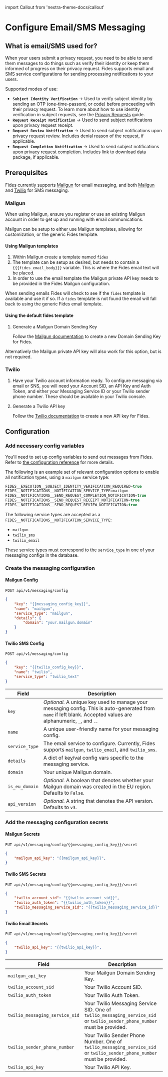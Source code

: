 import Callout from 'nextra-theme-docs/callout'

# Configure Email/SMS Messaging
## What is email/SMS used for?

When your users submit a privacy request, you need to be able to send them messages to do things such as verify their identity or keep them informed of progress on their privacy request. Fides supports email and SMS service configurations for sending processing notifications to your users. 

Supported modes of use:

- **`Subject Identity Verification`** -> Used to verify subject identity by sending an OTP (one-time-passord, or code) before proceeding with their privacy request. To learn more about how to use identity verification in subject requests, see the [Privacy Requests](../dsr_quickstart/dsr_support/privacy_requests#enable-subject-identity-verification) guide.
- **`Request Receipt Notification`** -> Used to send subject notifications upon privacy request receipt.
- **`Request Review Notification`** -> Used to send subject notifications upon privacy request review. Includes denial reason of the request, if applicable.
- **`Request Completion Notification`** -> Used to send subject notifications upon privacy request completion. Includes link to download data package, if applicable.


## Prerequisites

Fides currently supports <a href="https://www.mailgun.com" target="_blank">Mailgun</a> for email messaging, and both <a href="https://www.mailgun.com" target="_blank">Mailgun</a> and <a href="https://www.twilio.com/en-us/messaging" target="_blank">Twilio</a> for SMS messaging.

### Mailgun
When using Mailgun, ensure you register or use an existing Mailgun account in order to get up and running with email communications.

Mailgun can be setup to either use Mailgun templates, allowing for customization, or the generic Fides template.

#### Using Mailgun templates

1. Within Mailgun create a template named `fides`
1. The template can be setup as desired, but needs to contain a `{{{fides_email_body}}}`
variable. This is where the Fides email text will be placed.
1. In order to use the email template the Mailgun private API key needs to be provided in the
Fides Mailgun configuration.

When sending emails Fides will check to see if the `fides` template is available and use
it if so. If a `fides` template is not found the email will fall back to using the generic
Fides email template.

#### Using the default fides template

1. Generate a Mailgun Domain Sending Key

    Follow the [Mailgun documentation](https://documentation.mailgun.com/en/latest/api-intro.html#authentication-1) to create a new Domain Sending Key for Fides.

Alternatively the Mailgun private API key will also work for this option, but is not required.

### Twilio

1. Have your Twilio account information ready. To configure messaging via email or SNS, you will need your Account SID, an API Key and Auth Token, and either your Messaging Service ID or your Twilio sender phone number. These should be available in your Twilio console.

2. Generate a Twilio API key

    Follow the [Twilio documentation](https://www.twilio.com/docs/iam/keys/api-key) to create a new API key for Fides.

## Configuration

### Add necessary config variables

You'll need to set up config variables to send out messages from Fides. Refer to [the configuration reference](../installation/configuration#configuration-variable-reference) for more details.

The following is an example set of relevant configuration options to enable all notification types, using a `mailgun` service type:

```js
FIDES__EXECUTION__SUBJECT_IDENTITY_VERIFICATION_REQUIRED=true
FIDES__NOTIFICATIONS__NOTIFICATION_SERVICE_TYPE=mailgun
FIDES__NOTIFICATIONS__SEND_REQUEST_COMPLETION_NOTIFICATION=true
FIDES__NOTIFICATIONS__SEND_REQUEST_RECEIPT_NOTIFICATION=true
FIDES__NOTIFICATIONS__SEND_REQUEST_REVIEW_NOTIFICATION=true
```

The following service types are accepted as a `FIDES__NOTIFICATIONS__NOTIFICATION_SERVICE_TYPE`:

- `mailgun`
- `twilio_sms`
- `twilio_email`

These service types must correspond to the `service_type` in one of your messaging configs in the database.


### Create the messaging configuration

#### Mailgun Config

`POST api/v1/messaging/config`
```json
{
    "key": "{{messaging_config_key}}",
    "name": "mailgun",
    "service_type": "mailgun",
    "details": {
        "domain": "your.mailgun.domain"
    }
}
```

#### Twilio SMS Config

`POST api/v1/messaging/config`
```json
{
    "key": "{{twilio_config_key}}",
    "name": "twilio",
    "service_type": "twilio_text"
}
```

| Field          | Description                                                                                                                                                      |
|----------------|------------------------------------------------------------------------------------------------------------------------------------------------------------------|
| `key`          | *Optional.* A unique key used to manage your messaging config. This is auto-generated from `name` if left blank. Accepted values are alphanumeric, `_`, and `.`. |
| `name`         | A unique user-friendly name for your messaging config.                                                                                                           |
| `service_type` | The email service to configure. Currently, Fides supports `mailgun`, `twilio_email`, and `twilio_sms`.                                                           |
| `details`      | A dict of key/val config vars specific to the messaging service.                                                                                                 |
| `domain`       | Your unique Mailgun domain.                                                                                                                                      |
| `is_eu_domain` | *Optional.* A boolean that denotes whether your Mailgun domain was created in the EU region. Defaults to `False`.                                                |
| `api_version`  | *Optional.* A string that denotes the API version. Defaults to `v3`.                                                                                             |


### Add the messaging configuration secrets 

#### Mailgun Secrets

`PUT api/v1/messaging/config/{{messaging_config_key}}/secret`
```json 
{
    "mailgun_api_key": "{{mailgun_api_key}}",
}

```

#### Twilio SMS Secrets

`PUT api/v1/messaging/config/{{messaging_config_key}}/secret`
```json
{
    "twilio_account_sid": "{{twilio_account_sid}}",
    "twilio_auth_token": "{{twilio_auth_token}}",
    "twilio_messaging_service_sid": "{{twilio_messaging_service_id}}"
}

```

#### Twilio Email Secrets

`PUT api/v1/messaging/config/{{messaging_config_key}}/secret`
```json
{
    "twilio_api_key": "{{twilio_api_key}}",
}

```

| Field                          | Description                                                                                                                |
|--------------------------------|----------------------------------------------------------------------------------------------------------------------------|
| `mailgun_api_key`              | Your Mailgun Domain Sending Key.                                                                                           |
| `twilio_account_sid`           | Your Twilio Account SID.                                                                                                   |
| `twilio_auth_token`            | Your Twilio Auth Token.                                                                                                    |
| `twilio_messaging_service_sid` | Your Twilio Messaging Service SID. One of `twilio_messaging_service_sid` or `twilio_sender_phone_number` must be provided. |
| `twilio_sender_phone_number`   | Your Twilio Sender Phone Number. One of `twilio_messaging_service_sid` or `twilio_sender_phone_number` must be provided.   |
| `twilio_api_key`               | Your Twilio API Key.                                                                                                       |

